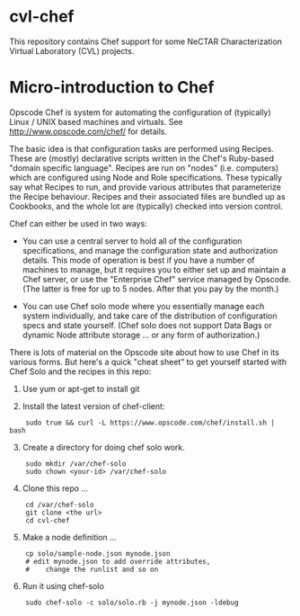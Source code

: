 cvl-chef
========

This repository contains Chef support for some NeCTAR Characterization Virtual 
Laboratory (CVL) projects.

Micro-introduction to Chef
==========================

Opscode Chef is system for automating the configuration of (typically) Linux / 
UNIX based machines and virtuals.  See http://www.opscode.com/chef/ for details.

The basic idea is that configuration tasks are performed using Recipes.  These
are (mostly) declarative scripts written in the Chef's Ruby-based "domain 
specific language".  Recipes are run on "nodes" (i.e. computers) which are
configured using Node and Role specifications.  These typically say what Recipes
to run, and provide various attributes that parameterize the Recipe behaviour.
Recipes and their associated files are bundled up as Cookbooks, and the whole
lot are (typically) checked into version control.

Chef can either be used in two ways:

* You can use a central server to hold all of the configuration specifications,
and manage the configuration state and authorization details.  This mode of
operation is best if you have a number of machines to manage, but it requires
you to either set up and maintain a Chef server, or use the "Enterprise Chef"
service managed by Opscode.  (The latter is free for up to 5 nodes.  After that
you pay by the month.)

* You can use Chef solo mode where you essentially manage each system 
individually, and take care of the distribution of configuration specs and
state yourself.  (Chef solo does not support Data Bags or dynamic Node 
attribute storage ... or any form of authorization.)

There is lots of material on the Opscode site about how to use Chef in its
various forms.  But here's a quick "cheat sheet" to get yourself started with
Chef Solo and the recipes in this repo:

1. Use yum or apt-get to install git

2. Install the latest version of chef-client:
```
	sudo true && curl -L https://www.opscode.com/chef/install.sh | bash
```
3. Create a directory for doing chef solo work.
```
   	sudo mkdir /var/chef-solo
	sudo chown <your-id> /var/chef-solo
```
4. Clone this repo ...
```
   	cd /var/chef-solo
	git clone <the url>
	cd cvl-chef
```
5. Make a node definition ...
```
   	cp solo/sample-node.json mynode.json
	# edit mynode.json to add override attributes, 
	#    change the runlist and so on
```
6. Run it using chef-solo
```
	sudo chef-solo -c solo/solo.rb -j mynode.json -ldebug
```